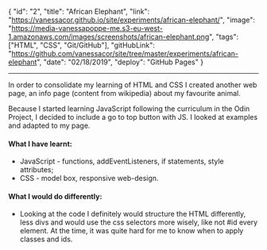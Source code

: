 {
"id": "2",
"title": "African Elephant",
"link": "https://vanessacor.github.io/site/experiments/african-elephant/",
"image": "https://media-vanessapoppe-me.s3-eu-west-1.amazonaws.com/images/screenshots/african-elephant.png",
"tags": ["HTML", "CSS", "Git/GitHub"],
"gitHubLink": "https://github.com/vanessacor/site/tree/master/experiments/african-elephant",
"date": "02/18/2019",
"deploy": "GitHub Pages"
}

---

In order to consolidate my learning of HTML and CSS I created another web page, an info page (content from wikipedia) about my favourite animal.

Because I started learning JavaScript following the curriculum in the Odin Project, I decided to include a go to top button with JS. I looked at examples and adapted to my page.

#### What I have learnt:

- JavaScript - functions, addEventListeners, if statements, style attributes;
- CSS - model box, responsive web-design.

#### What I would do differently:

- Looking at the code I definitely would structure the HTML differently, less divs and would use the css selectors more wisely, like not #id every element. At the time, it was quite hard for me to know when to apply classes and ids.
